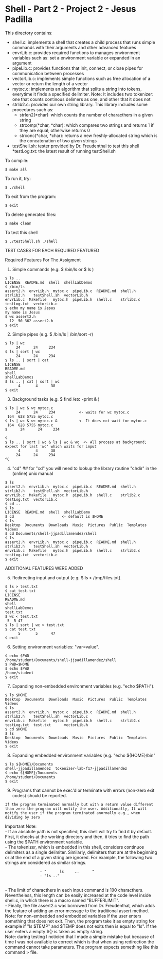 

# Shell - Part 2 - Project 2 - Jesus Padilla #

This directory contains:
* shell.c: implements a shell that creates a child process that runs simple commands with their arguments and other advanced features
* envrLib.c: provides required functions to manages environment variables such as: set a environment variable or expanded in an argument
* pipeLib.c: provides functions that init, connect, or close pipes for communication between processes
* vectorLib.c: implements simple functions such as free allocation of a vector or return the length of a vector
* mytoc.c: implements an algorithm that splits a string into tokens, everytime it finds a specified
  delimiter. Note: It includes two tokenizer: one that counts continous delimers as one, and other that it does not
* strlib2.c: provides our own string library. This library includes some procedures such as:
    - strlen2(*char): which counts the number of characthers in a given string
    - strcomp(*char, *char): which compares two strings and returns 1 if they are equal; otherwise returns 0
    - strconc(*char, *char): returns a new freshly-allocated string which is the concatenation of two given strings
* testShell.sh: tester provided by Dr. Freudenthal to test this shell
*testLog.txt: the latest result of running testShell.sh

To compile:
~~~
$ make all
~~~

To run it, try:
~~~
$ ./shell
~~~

To exit from the program:
~~~
$ exit
~~~

To delete generated files:
~~~
$ make clean
~~~

To test this shell
~~~
$ ./testShell.sh ./shell
~~~

TEST CASES FOR EACH REQUIRED FEATURED
  
Required Features For The Assigment
1. Simple commands (e.g. $ /bin/ls or $ ls )
  ~~~
  $ ls ..
  LICENSE  README.md  shell  shellLabDemos
  $ /bin/ls
  assert2.h  envrLib.h  mytoc.c  pipeLib.c  README.md  shell.h    strlib2.h    testShell.sh  vectorLib.h
  envrLib.c  Makefile   mytoc.h  pipeLib.h  shell.c    strlib2.c  testLog.txt  vectorLib.c
  $ echo my name is Jesus
  my name is Jesus
  $ wc assert2.h
    12  50 362 assert2.h
  $ exit
  ~~~

2. Simple pipes (e.g. $ /bin/ls | /bin/sort -r)
  ~~~
  $ ls | wc
       24      24     234
  $ ls | sort | wc
       24      24     234
  $ ls .. | sort | cat
  LICENSE
  README.md
  shell
  shellLabDemos
  $ ls .. | cat | sort | wc
        4       4      38
  $ exit
  ~~~
3. Background tasks (e.g. $ find /etc -print & )
  ~~~
  $ ls | wc & wc mytoc.c
       24      24     234           <- waits for wc mytoc.c
   164  628 5755 mytoc.c
  $ ls | wc & wc mytoc.c &          <- It does not wait for mytoc.c
   164  628 5755 mytoc.c
  $      24      24     234

  $ 
  $ ls .. | sort | wc & ls | wc & wc  <- All process at background; expect for last 'wc' which waits for input
        4       4      38
       24      24     234
  ^C
  ~~~
4. "cd" ## for "cd" you will need to lookup the library routine "chdir" in the (online) unix manual
  ~~~
  $ ls 
  assert2.h  envrLib.h  mytoc.c  pipeLib.c  README.md  shell.h    strlib2.h    testShell.sh  vectorLib.h
  envrLib.c  Makefile   mytoc.h  pipeLib.h  shell.c    strlib2.c  testLog.txt  vectorLib.c
  $ cd ..
  $ ls
  LICENSE  README.md  shell  shellLabDemo
  $ cd                      <- default is $HOME
  $ ls
  Desktop  Documents  Downloads  Music  Pictures  Public  Templates  Videos
  $ cd Documents/shell-jjpadillamendez/shell
  $ ls
  assert2.h  envrLib.h  mytoc.c  pipeLib.c  README.md  shell.h    strlib2.h    testShell.sh  vectorLib.h
  envrLib.c  Makefile   mytoc.h  pipeLib.h  shell.c    strlib2.c  testLog.txt  vectorLib.c
  $ exit
  ~~~
ADDITIONAL FEATURES WERE ADDED 

5. Redirecting input and output (e.g. $ ls > /tmp/files.txt).
  ~~~
  $ ls > test.txt
  $ cat test.txt
  LICENSE
  README.md
  shell
  shellLabDemos
  test.txt
  $ wc < test.txt
   5  5 47
  $ ls | sort | wc > test.txt
  $ cat test.txt
        5       5      47
  $ exit
  ~~~
6. Setting environment variables: "var=value".
  ~~~
  $ echo $PWD
  /home/student/Documents/shell-jjpadillamendez/shell
  $ PWD=$HOME
  $ echo $PWD
  /home/student
  $ exit
  ~~~
7. Expanding non-embedded environment variables (e.g. "echo $PATH").
  ~~~
  $ ls $HOME
  Desktop  Documents  Downloads  Music  Pictures  Public  Templates  Videos
  $ ls
  assert2.h  envrLib.h  mytoc.c  pipeLib.c  README.md  shell.h    strlib2.h    testShell.sh  vectorLib.c
  envrLib.c  Makefile   mytoc.h  pipeLib.h  shell.c    strlib2.c  testLog.txt  test.txt      vectorLib.h
  $ cd $HOME
  $ ls
  Desktop  Documents  Downloads  Music  Pictures  Public  Templates  Videos
  $ exit
  ~~~
8. Expanding embedded environment variables (e.g. "echo ${HOME}/bin"
  ~~~
  $ ls ${HOME}/Documents
  shell-jjpadillamendez  tokenizer-lab-f17-jjpadillamendez
  $ echo ${HOME}/Documents
  /home/student/Documents
  $ exit
  ~~~
9. Programs that cannot be exec'd or terminate with errors (non-zero exit codes) should be reported.
  ~~~
  If the program terminated normally but with a return value different than zero the program will notify the user. Additionally, It will notify the user if the program terminated anormally e.g., when dividing by zero
  ~~~
        
Important Note: 
 <br />- If an absolute path is not specified, this shell will try to find it by default. First, it checks at the working directory and then, it tries to find the path using the $PATH environment variable.
 <br />- The tokenizer, which is embedded in this shell, considers continuos delimiters as a single delimiter. Similarly, delimiters that are at the beginning or at the end of a given string are ignored. For example, the following two strings are considered as similar strings.
    
                    - "      ls     ..      "
                    - "ls .."
                    
 <br />- The limit of characthers in each input command is 100 characthers. Nevertheless, this length can be easily increased at the code level inside shell.c, in which there is a macro named "BUFFERLIMIT".
 <br />- Finally, the file assert2.c was borrowed from Dr. Freudenthal, which adds the feature of adding an error message to the traditional assert method.
 <br /> Note: for non-embedded and embedded variables if the user enters something that does not exit. Then, the program take it as
 empty string for example if "ls $TEMP"  and $TEMP does not exits then is equal to "ls". If the user enters a empty ${} is taken as empty string.
 <br /> Note: during testing I noticied that I made a simple mistake but because of time I was not available to correct which is that when using redirection the command cannot take parameters. The program expects something like this command > file.
    
